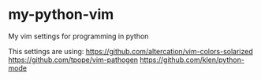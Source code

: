 # my-python-vim
My vim settings  for programming in python

This settings are using:
https://github.com/altercation/vim-colors-solarized
https://github.com/tpope/vim-pathogen
https://github.com/klen/python-mode
